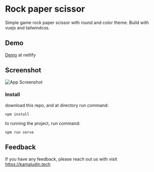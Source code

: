 # Rock paper scissor

Simple game rock paper scissor with round and color theme. Build with vuejs and tailwindcss.

## Demo
[Demo](https://vibrant-hopper-79e8e9.netlify.app/) at netlify

## Screenshot

![App Screenshot](https://ik.imagekit.io/n0t5masg5jg/rockpaperscissor/overview_app_cHVRWpqKofNy.png)

### Install

download this repo, and at directory run command:

    npm install

to running the project, run command:

    npm run serve

## Feedback

If you have any feedback, please reach out us with visit https://kamaludin.tech